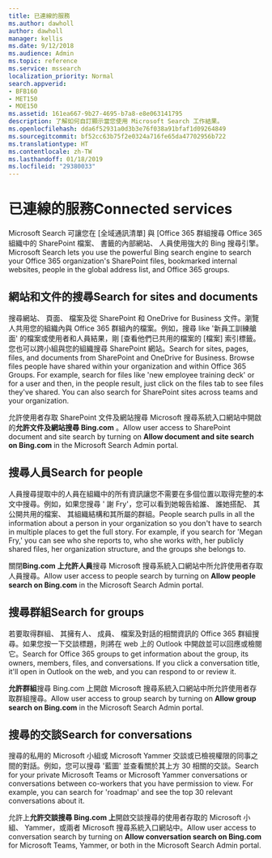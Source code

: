 ```yaml
---
title: 已連線的服務
ms.author: dawholl
author: dawholl
manager: kellis
ms.date: 9/12/2018
ms.audience: Admin
ms.topic: reference
ms.service: mssearch
localization_priority: Normal
search.appverid:
- BFB160
- MET150
- MOE150
ms.assetid: 161ea667-9b27-4695-b7a8-e8e063141795
description: 了解如何自訂顯示當您使用 Microsoft Search 工作結果。
ms.openlocfilehash: dda6f52931a0d3b3e76f038a91bfaf1d09264849
ms.sourcegitcommit: bf52cc63b75f2e0324a716fe65da47702956b722
ms.translationtype: HT
ms.contentlocale: zh-TW
ms.lasthandoff: 01/18/2019
ms.locfileid: "29380033"
---
```

# <a name="connected-services"></a><span data-ttu-id="ae5e8-103">已連線的服務</span><span class="sxs-lookup"><span data-stu-id="ae5e8-103">Connected services</span></span>

<span data-ttu-id="ae5e8-104">Microsoft Search 可讓您在 [全域通訊清單] 與 [Office 365 群組搜尋 Office 365 組織中的 SharePoint 檔案、 書籤的內部網站、 人員使用強大的 Bing 搜尋引擎。</span><span class="sxs-lookup"><span data-stu-id="ae5e8-104">Microsoft Search lets you use the powerful Bing search engine to search your Office 365 organization's SharePoint files, bookmarked internal websites, people in the global address list, and Office 365 groups.</span></span>
  
## <a name="search-for-sites-and-documents"></a><span data-ttu-id="ae5e8-105">網站和文件的搜尋</span><span class="sxs-lookup"><span data-stu-id="ae5e8-105">Search for sites and documents</span></span>

<span data-ttu-id="ae5e8-p101">搜尋網站、 頁面、 檔案及從 SharePoint 和 OneDrive for Business 文件。瀏覽人共用您的組織內與 Office 365 群組內的檔案。例如，搜尋 like '新員工訓練艙面' 的檔案或使用者和人員結果，剛 [查看他們已共用的檔案的 [檔案] 索引標籤。您也可以跨小組與您的組織搜尋 SharePoint 網站。</span><span class="sxs-lookup"><span data-stu-id="ae5e8-p101">Search for sites, pages, files, and documents from SharePoint and OneDrive for Business. Browse files people have shared within your organization and within Office 365 Groups. For example, search for files like 'new employee training deck' or for a user and then, in the people result, just click on the files tab to see files they've shared. You can also search for SharePoint sites across teams and your organization.</span></span>
  
<span data-ttu-id="ae5e8-110">允許使用者存取 SharePoint 文件及網站搜尋 Microsoft 搜尋系統入口網站中開啟的**允許文件及網站搜尋 Bing.com** 。</span><span class="sxs-lookup"><span data-stu-id="ae5e8-110">Allow user access to SharePoint document and site search by turning on **Allow document and site search on Bing.com** in the Microsoft Search Admin portal.</span></span> 
  
## <a name="search-for-people"></a><span data-ttu-id="ae5e8-111">搜尋人員</span><span class="sxs-lookup"><span data-stu-id="ae5e8-111">Search for people</span></span>

<span data-ttu-id="ae5e8-p102">人員搜尋提取中的人員在組織中的所有資訊讓您不需要在多個位置以取得完整的本文中搜尋。例如，如果您搜尋 ' 謝 Fry'，您可以看到她報告給誰、 誰她搭配、 其公開共用的檔案、 其組織結構和其所屬的群組。</span><span class="sxs-lookup"><span data-stu-id="ae5e8-p102">People search pulls in all the information about a person in your organization so you don't have to search in multiple places to get the full story. For example, if you search for 'Megan Fry,' you can see who she reports to, who she works with, her publicly shared files, her organization structure, and the groups she belongs to.</span></span>
  
<span data-ttu-id="ae5e8-114">關閉**Bing.com 上允許人員**搜尋 Microsoft 搜尋系統入口網站中所允許使用者存取人員搜尋。</span><span class="sxs-lookup"><span data-stu-id="ae5e8-114">Allow user access to people search by turning on **Allow people search on Bing.com** in the Microsoft Search Admin portal.</span></span> 
  
## <a name="search-for-groups"></a><span data-ttu-id="ae5e8-115">搜尋群組</span><span class="sxs-lookup"><span data-stu-id="ae5e8-115">Search for groups</span></span>

<span data-ttu-id="ae5e8-p103">若要取得群組、 其擁有人、 成員、 檔案及對話的相關資訊的 Office 365 群組搜尋。如果您按一下交談標題，則將在 web 上的 Outlook 中開啟並可以回應或檢閱它。</span><span class="sxs-lookup"><span data-stu-id="ae5e8-p103">Search for Office 365 groups to get information about the group, its owners, members, files, and conversations. If you click a conversation title, it'll open in Outlook on the web, and you can respond to or review it.</span></span>
  
<span data-ttu-id="ae5e8-118">**允許群組**搜尋 Bing.com 上開啟 Microsoft 搜尋系統入口網站中所允許使用者存取群組搜尋。</span><span class="sxs-lookup"><span data-stu-id="ae5e8-118">Allow user access to group search by turning on **Allow group search on Bing.com** in the Microsoft Search Admin portal.</span></span> 
  
## <a name="search-for-conversations"></a><span data-ttu-id="ae5e8-119">搜尋的交談</span><span class="sxs-lookup"><span data-stu-id="ae5e8-119">Search for conversations</span></span>

<span data-ttu-id="ae5e8-p104">搜尋的私用的 Microsoft 小組或 Microsoft Yammer 交談或已檢視權限的同事之間的對話。例如，您可以搜尋 '藍圖' 並查看關於其上方 30 相關的交談。</span><span class="sxs-lookup"><span data-stu-id="ae5e8-p104">Search for your private Microsoft Teams or Microsoft Yammer conversations or conversations between co-workers that you have permission to view. For example, you can search for 'roadmap' and see the top 30 relevant conversations about it.</span></span>
  
<span data-ttu-id="ae5e8-122">允許上**允許交談搜尋 Bing.com 上**開啟交談搜尋的使用者存取的 Microsoft 小組、 Yammer，或兩者 Microsoft 搜尋系統入口網站中。</span><span class="sxs-lookup"><span data-stu-id="ae5e8-122">Allow user access to conversation search by turning on **Allow conversation search on Bing.com** for Microsoft Teams, Yammer, or both in the Microsoft Search Admin portal.</span></span> 

  

